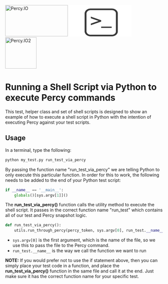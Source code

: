 <p float="left">
  <img src="https://branditechture.agency/brand-logos/wp-content/uploads/wpdm-cache/Percy-900x0.png" width="200" height="100" title="Percy.IO">
  <img src="https://raw.githubusercontent.com/computefoundation/gnu-linux-shell-scripting/images/logo.png" width="200" height="100" title="Percy.IO2">
  <img src="https://upload.wikimedia.org/wikipedia/commons/thumb/c/c3/Python-logo-notext.svg/1869px-Python-logo-notext.svg.png" width="100" height="100" title="Percy.IO2">
</p>
  
# Running a Shell Script via Python to execute Percy commands

This test, helper class and set of shell scripts is designed to show an example of how to execute a shell script in Python with the intention of executing Percy against your test scripts.

## Usage

In a terminal, type the following:

```sh
python my_test.py run_test_via_percy
```

By passing the function name "run_test_via_percy" we are telling Python to only execute this particular function. In order for this to work, the following needs to be added to the end of your Python test script:

```python
if __name__ == '__main__':
    globals()[sys.argv[1]]()
```

The <b>run_test_via_percy()</b> function calls the utility method to execute the shell script. It passes in the correct function name "run_test" which contains all of our test and Percy snapshot logic. 

```python
def run_test_via_percy():
    utils.run_through_percy(percy_token, sys.argv[0], run_test.__name__, str(unique_id))
```

* `sys.argv[0]` is the first argument, which is the name of the file, so we use this to pass the file to the Percy command.
* `run_test.__name__` is the way we call the function we want to run

**NOTE:** If you would prefer not to use the if statement above, then you can simply place your test code in a function, and place the <b>run_test_via_percy()</b> function in the same file and call it at the end. Just make sure it has the correct function name for your specific test.